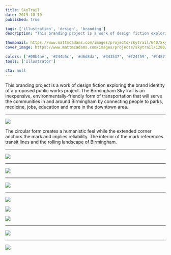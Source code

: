 ```yaml
---
title: SkyTrail
date: 2019-10-10
published: true

tags: ['illustration', 'design', 'branding']
description: "This branding project is a work of design fiction exploring the brand identity of a proposed public works project. The Birmingham SkyTrail is an inexpensive, environmentally-friendly form of transportation that will serve the communities in and around Birmingham by connecting people to parks, medicine, jobs, education and more in the downtown area."

thumbnail: https://www.mattmcadams.com/images/projects/skytrail/640/SkyTrail_thumb.jpg
cover_image: https://www.mattmcadams.com/images/projects/skytrail/1280/SkyTrail_thumb.jpg

colors: ['#00b4ae', '#244b5c', '#d6d8da', '#343537', '#f24f59', '#f4871f']
tools: ['Illustrator']

cta: null
---
```


This branding project is a work of design fiction exploring the brand identity of a proposed public works project. The Birmingham SkyTrail is an inexpensive, environmentally-friendly form of transportation that will serve the communities in and around Birmingham by connecting people to parks, medicine, jobs, education and more in the downtown area.

<hr class="spacer">

![](/images/projects/skytrail/960/SkyTrail_logo.jpg)

The circular form creates a humanistic feel while the extended corner anchors the mark and implies reliability. The interior of the mark references transit lines and the rolling landscape of Birmingham.

<!--
<hr class="spacer">
<div class="video-wrapper" style="padding-bottom: 125%;">
<iframe width="1206" height="729" src="https://www.youtube.com/embed/ZxlY2IjodmM?rel=0" frameborder="0" allow="accelerometer; autoplay; encrypted-media; gyroscope; picture-in-picture" allowfullscreen></iframe>
</div>

Ideation and process sketches
-->

<hr class="spacer">

![](/images/projects/skytrail/960/SkyTrail_sketch.jpg)

<hr class="spacer">

![](/images/projects/skytrail/SkyTrail_cards.gif)

<hr class="spacer">

![](/images/projects/skytrail/960/SkyTrail_merch.jpg)

<hr class="spacer">

![](/images/projects/skytrail/960/SkyTrail_building-1.jpg)

![](/images/projects/skytrail/960/SkyTrail_building-2.jpg)

![](/images/projects/skytrail/960/SkyTrail_building-3.jpg)

<hr class="spacer">

![](/images/projects/skytrail/SkyTrail_swipe.gif)

<hr class="spacer">

![](/images/projects/skytrail/960/SkyTrail_people.jpg)

